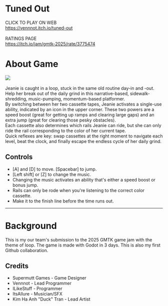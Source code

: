 # Tuned Out
CLICK TO PLAY ON WEB<br>
https://vennnot.itch.io/tuned-out <br>
<br>
RATINGS PAGE<br>
https://itch.io/jam/gmtk-2025/rate/3775474
<br>
# About Game
![](https://img.itch.zone/aW1hZ2UvMzc3NTQ3NC8yMjU4MDE3NC5wbmc=/original/GgxyMf.png) <br><br>
Jeanie is caught in a loop, stuck in the same old routine day-in and -out. Help her break out of the daily grind in this narrative-based, sidewalk-shredding, music-pumping, momentum-based platformer. <br>
By switching between her two cassette tapes, Jeanie activates a single-use ability, indicated by an icon in the upper corner. These two powers are a speed boost (great for getting up ramps and clearing large gaps) and an extra jump (great for clearing those pesky obstacles).  <br>
Each cassette also determines which rails Jeanie can ride, but she can only ride the rail corresponding to the color of her current tape.  <br>
Quick reflexes are key: swap cassettes at the right moment to navigate each level, beat the clock, and finally escape the endless cycle of her daily grind.
 ## Controls
- [A] and [D] to move. [Spacebar] to jump. 
- [Left shift] or [Z] to change the music.
- Changing the music activates an ability that's either a speed boost or bonus jump.
- Rails can only be rode when you're listening to the correct color cassette.
- Make it to the finish line before the time runs out.
---
# Background
This is my our team's submission to the 2025 GMTK game jam with the theme of loop. The game is made with Godot in 3 days. This is also my first Github collaboration. 
## Credits
- Supermutt Games - Game Designer
- Vennnot - Lead Programmer
- ILikeStuff - Programmer
- ItsAllure - Musician/SFX
- Kim Ha Anh "Duck" Tran - Lead Artist
